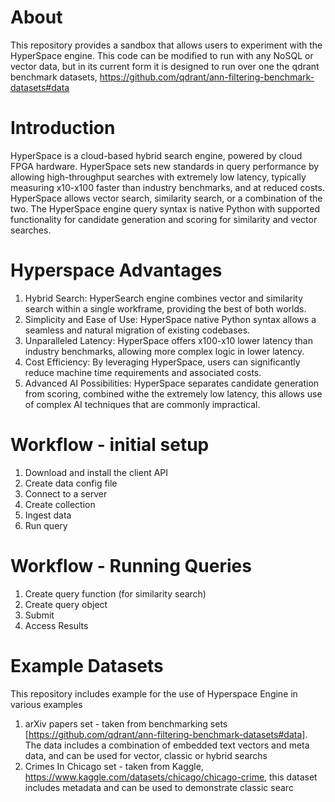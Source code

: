 About
=================================
This repository provides a sandbox that allows users to experiment with the HyperSpace engine. This code can be modified to run with any NoSQL or vector data, but in its current form it is designed to run over one the qdrant benchmark datasets,  https://github.com/qdrant/ann-filtering-benchmark-datasets#data 

Introduction
=================================
HyperSpace is a cloud-based hybrid search engine, powered by cloud FPGA hardware. HyperSpace sets new standards in query performance by allowing high-throughput searches with extremely low latency, typically measuring x10-x100 faster than industry benchmarks, and at reduced costs. 
HyperSpace allows vector search, similarity search, or a combination of the two.
The HyperSpace engine query syntax is native Python with supported functionality for candidate generation and scoring for similarity and vector searches. 

Hyperspace Advantages 
=================================
1. Hybrid Search: HyperSearch engine combines vector and similarity search within a single workframe, providing the best of both worlds. 
2. Simplicity and Ease of Use: HyperSpace  native Python syntax allows a seamless and natural migration of existing codebases.
3. Unparalleled Latency: HyperSpace offers x100-x10 lower latency than industry benchmarks, allowing more complex logic in lower latency.
4. Cost Efficiency: By leveraging HyperSpace, users can significantly reduce machine time requirements and associated costs.
5. Advanced AI Possibilities: HyperSpace separates candidate generation from scoring, combined withe the extremely low latency, this allows use of complex AI techniques that are commonly impractical.

Workflow - initial setup
=================================
1. Download and install the client API
2. Create data config file
3. Connect to a server
4. Create collection
5. Ingest data
6. Run query

Workflow - Running Queries
=================================
1. Create query function (for similarity search)
2. Create query object
3. Submit
4. Access Results

Example Datasets
=================================
This repository includes example for the use of Hyperspace Engine in various examples
1. arXiv papers set -  taken from benchmarking sets [https://github.com/qdrant/ann-filtering-benchmark-datasets#data]. The data includes a combination of embedded text vectors and meta data, and can be used for vector, classic or hybrid searchs
2. Crimes In Chicago set - taken from Kaggle, https://www.kaggle.com/datasets/chicago/chicago-crime, this dataset includes metadata and can be used to demonstrate classic searc
